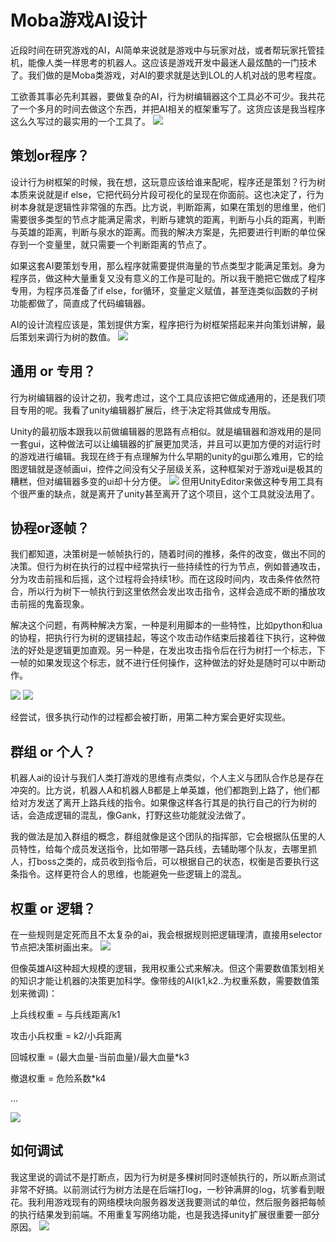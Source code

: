 # Moba游戏AI设计
近段时间在研究游戏的AI，AI简单来说就是游戏中与玩家对战，或者帮玩家托管挂机，能像人类一样思考的机器人。这应该是游戏开发中最迷人最炫酷的一门技术了。我们做的是Moba类游戏，对AI的要求就是达到LOL的人机对战的思考程度。

工欲善其事必先利其器，要做复杂的AI，行为树编辑器这个工具必不可少。我共花了一个多月的时间去做这个东西，并把AI相关的框架重写了。这货应该是我当程序这么久写过的最实用的一个工具了。
![](image/moba1.png)

## 策划or程序？
设计行为树框架的时候，我在想，这玩意应该给谁来配呢，程序还是策划？行为树本质来说就是if else，它把代码分片段可视化的呈现在你面前。这也决定了，行为树本身就是逻辑性非常强的东西。比方说，判断距离，如果在策划的思维里，他们需要很多类型的节点才能满足需求，判断与建筑的距离，判断与小兵的距离，判断与英雄的距离，判断与泉水的距离。而我的解决方案是，先把要进行判断的单位保存到一个变量里，就只需要一个判断距离的节点了。

如果这套AI要策划专用，那么程序就需要提供海量的节点类型才能满足策划。身为程序员，做这种大量重复又没有意义的工作是可耻的。所以我干脆把它做成了程序专用，为程序员准备了if else，for循环，变量定义赋值，甚至连类似函数的子树功能都做了，简直成了代码编辑器。

AI的设计流程应该是，策划提供方案，程序把行为树框架搭起来并向策划讲解，最后策划来调行为树的数值。
![](image/moba2.png)

## 通用 or 专用？
行为树编辑器的设计之初，我考虑过，这个工具应该把它做成通用的，还是我们项目专用的呢。我看了unity编辑器扩展后，终于决定将其做成专用版。

Unity的最初版本跟我以前做编辑器的思路有点相似。就是编辑器和游戏用的是同一套gui，这种做法可以让编辑器的扩展更加灵活，并且可以更加方便的对运行时的游戏进行编辑。我现在终于有点理解为什么早期的unity的gui那么难用，它的绘图逻辑就是逐帧画ui，控件之间没有父子层级关系，这种框架对于游戏ui是极其的糟糕，但对编辑器多变的ui却十分方便。
![](image/moba3.png)
但用UnityEditor来做这种专用工具有个很严重的缺点，就是离开了unity甚至离开了这个项目，这个工具就没法用了。

## 协程or逐帧？
我们都知道，决策树是一帧帧执行的，随着时间的推移，条件的改变，做出不同的决策。但行为树在执行的过程中经常执行一些持续性的行为节点，例如普通攻击，分为攻击前摇和后摇，这个过程将会持续1秒。而在这段时间内，攻击条件依然符合，所以行为树下一帧执行到这里依然会发出攻击指令，这样会造成不断的播放攻击前摇的鬼畜现象。

解决这个问题，有两种解决方案，一种是利用脚本的一些特性，比如python和lua的协程，把执行行为树的逻辑挂起，等这个攻击动作结束后接着往下执行，这种做法的好处是逻辑更加直观。另一种是，在发出攻击指令后在行为树打一个标志，下一帧的如果发现这个标志，就不进行任何操作，这种做法的好处是随时可以中断动作。

![](image/moba4.png)
![](image/moba5.png)

经尝试，很多执行动作的过程都会被打断，用第二种方案会更好实现些。

## 群组 or 个人？
机器人ai的设计与我们人类打游戏的思维有点类似，个人主义与团队合作总是存在冲突的。比方说，机器人A和机器人B都是上单英雄，他们都跑到上路了，他们都给对方发送了离开上路兵线的指令。如果像这样各行其是的执行自己的行为树的话，会造成逻辑的混乱，像Gank，打野这些功能就没法做了。

我的做法是加入群组的概念，群组就像是这个团队的指挥部，它会根据队伍里的人员特性，给每个成员发送指令，比如带哪一路兵线，去辅助哪个队友，去哪里抓人，打boss之类的，成员收到指令后，可以根据自己的状态，权衡是否要执行这条指令。这样更符合人的思维，也能避免一些逻辑上的混乱。

## 权重 or 逻辑？
在一些规则是定死而且不太复杂的ai，我会根据规则把逻辑理清，直接用selector节点把决策树画出来。
![](image/moba6.png)

但像英雄AI这种超大规模的逻辑，我用权重公式来解决。但这个需要数值策划相关的知识才能让机器的决策更加科学。像带线的AI(k1,k2..为权重系数，需要数值策划来微调)：

上兵线权重 = 与兵线距离/k1

攻击小兵权重 =  k2/小兵距离

回城权重 =  (最大血量-当前血量)/最大血量*k3

撤退权重 = 危险系数*k4

...

![](image/moba7.png)

## 如何调试
我这里说的调试不是打断点，因为行为树是多棵树同时逐帧执行的，所以断点测试非常不好搞。以前测试行为树方法是在后端打log，一秒钟满屏的log，坑爹看到眼花。我利用游戏现有的网络模块向服务器发送我要测试的单位，然后服务器把每帧的执行结果发到前端。不用重复写网络功能，也是我选择unity扩展很重要一部分原因。
![](image/moba8.png)

